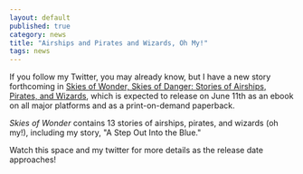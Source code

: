 ```yaml
---
layout: default
published: true
category: news
title: "Airships and Pirates and Wizards, Oh My!"
tags: news
---
```


If you follow my Twitter, you may already know, but I have a new
story forthcoming in [Skies of Wonder, Skies of Danger: Stories of Airships, Pirates, and Wizards](https://twitter.com/SkiesofWonderBk),
which is expected to release on June 11th as an ebook on all
major platforms and as a print-on-demand paperback.

_Skies of Wonder_ contains 13 stories of airships, pirates, and wizards (oh my!), including my story, "A Step Out Into the Blue."

Watch this space and my twitter for more details as the release
date approaches!
